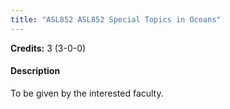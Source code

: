 ```yaml
---
title: "ASL852 ASL852 Special Topics in Oceans"
---
```

**Credits:** 3 (3-0-0)

#### Description
To be given by the interested faculty.